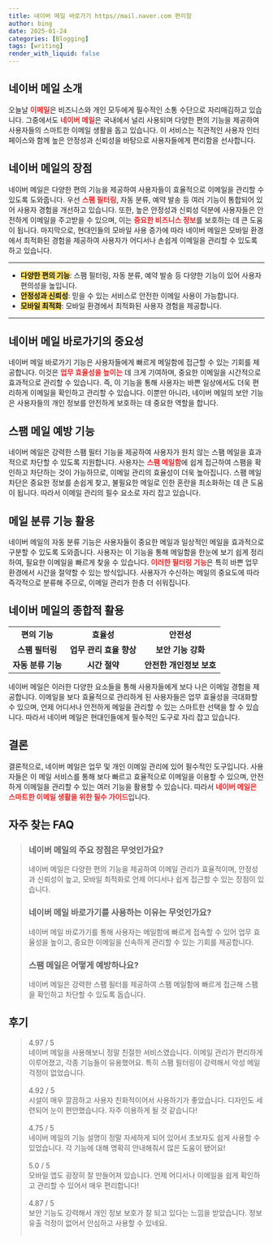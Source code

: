 ```yaml
---
title: 네이버 메일 바로가기 https//mail.naver.com 편리함
author: bing
date: 2025-01-24
categories: [Blogging]
tags: [writing]
render_with_liquid: false
---
```



<h2 id='네이버 메일 소개'>네이버 메일 소개</h2>

<p>오늘날 <b><span style="color: #ee2323;">이메일</span></b>은 비즈니스와 개인 모두에게 필수적인 소통 수단으로 자리매김하고 있습니다. 그중에서도 <b><span style="color: #ee2323;">네이버 메일</span></b>은 국내에서 널리 사용되며 다양한 편의 기능을 제공하여 사용자들의 스마트한 이메일 생활을 돕고 있습니다. 이 서비스는 직관적인 사용자 인터페이스와 함께 높은 안정성과 신뢰성을 바탕으로 사용자들에게 편리함을 선사합니다.</p>

<h2 id='네이버 메일의 장점'>네이버 메일의 장점</h2>

<p>네이버 메일은 다양한 편의 기능을 제공하여 사용자들이 효율적으로 이메일을 관리할 수 있도록 도와줍니다. 우선 <b><span style="color: #ee2323;">스팸 필터링</span></b>, 자동 분류, 예약 발송 등 여러 기능이 통합되어 있어 사용자 경험을 개선하고 있습니다. 또한, 높은 안정성과 신뢰성 덕분에 사용자들은 안전하게 이메일을 주고받을 수 있으며, 이는 <b><span style="color: #ee2323;">중요한 비즈니스 정보</span></b>를 보호하는 데 큰 도움이 됩니다. 마지막으로, 현대인들의 모바일 사용 증가에 따라 네이버 메일은 모바일 환경에서 최적화된 경험을 제공하여 사용자가 어디서나 손쉽게 이메일을 관리할 수 있도록 하고 있습니다.</p>

<hr />

<ul>
    <li><b><span style="background-color: #ffe066;">다양한 편의 기능</span></b>: 스팸 필터링, 자동 분류, 예약 발송 등 다양한 기능이 있어 사용자 편의성을 높입니다.</li>
    <li><b><span style="background-color: #ffe066;">안정성과 신뢰성</span></b>: 믿을 수 있는 서비스로 안전한 이메일 사용이 가능합니다.</li>
    <li><b><span style="background-color: #ffe066;">모바일 최적화</span></b>: 모바일 환경에서 최적화된 사용자 경험을 제공합니다.</li>
</ul>

<hr />

<h2 id='네이버 메일 바로가기의 중요성'>네이버 메일 바로가기의 중요성</h2>

<p>네이버 메일 바로가기 기능은 사용자들에게 빠르게 메일함에 접근할 수 있는 기회를 제공합니다. 이것은 <b><span style="color: #ee2323;">업무 효율성을 높이는</span></b> 데 크게 기여하며, 중요한 이메일을 시간적으로 효과적으로 관리할 수 있습니다. 즉, 이 기능을 통해 사용자는 바쁜 일상에서도 더욱 편리하게 이메일을 확인하고 관리할 수 있습니다. 이뿐만 아니라, 네이버 메일의 보안 기능은 사용자들의 개인 정보를 안전하게 보호하는 데 중요한 역할을 합니다.</p>

<h2 id='스팸 메일 예방 기능'>스팸 메일 예방 기능</h2>

<p>네이버 메일은 강력한 스팸 필터 기능을 제공하여 사용자가 원치 않는 스팸 메일을 효과적으로 차단할 수 있도록 지원합니다. 사용자는 <b><span style="color: #ee2323;">스팸 메일함</span></b>에 쉽게 접근하여 스팸을 확인하고 차단하는 것이 가능하므로, 이메일 관리의 효율성이 더욱 높아집니다. 스팸 메일차단은 중요한 정보를 손쉽게 찾고, 불필요한 메일로 인한 혼란을 최소화하는 데 큰 도움이 됩니다. 따라서 이메일 관리의 필수 요소로 자리 잡고 있습니다.</p>

<h2 id='메일 분류 기능 활용'>메일 분류 기능 활용</h2>

<p>네이버 메일의 자동 분류 기능은 사용자들이 중요한 메일과 일상적인 메일을 효과적으로 구분할 수 있도록 도와줍니다. 사용자는 이 기능을 통해 메일함을 한눈에 보기 쉽게 정리하여, 필요한 이메일을 빠르게 찾을 수 있습니다. <b><span style="color: #ee2323;">이러한 필터링 기능</span></b>은 특히 바쁜 업무 환경에서 시간을 절약할 수 있는 방식입니다. 사용자가 수신하는 메일의 중요도에 따라 즉각적으로 분류해 주므로, 이메일 관리가 한층 더 쉬워집니다.</p>

<h2 id='네이버 메일의 종합적 활용'>네이버 메일의 종합적 활용</h2>

<table>
    <tr>
        <td style="text-align: center; height: 17px;"><b>편의 기능</b></td>
        <td style="text-align: center; height: 17px;"><b>효율성</b></td>
        <td style="text-align: center; height: 17px;"><b>안전성</b></td>
    </tr>
    <tr>
        <td style="text-align: center; height: 17px;"><b>스팸 필터링</b></td>
        <td style="text-align: center; height: 17px;"><b>업무 관리 효율 향상</b></td>
        <td style="text-align: center; height: 17px;"><b>보안 기능 강화</b></td>
    </tr>
    <tr>
        <td style="text-align: center; height: 17px;"><b>자동 분류 기능</b></td>
        <td style="text-align: center; height: 17px;"><b>시간 절약</b></td>
        <td style="text-align: center; height: 17px;"><b>안전한 개인정보 보호</b></td>
    </tr>
</table>

<p>네이버 메일은 이러한 다양한 요소들을 통해 사용자들에게 보다 나은 이메일 경험을 제공합니다. 이메일을 보다 효율적으로 관리하게 된 사용자들은 업무 효율성을 극대화할 수 있으며, 언제 어디서나 안전하게 메일을 관리할 수 있는 스마트한 선택을 할 수 있습니다. 따라서 네이버 메일은 현대인들에게 필수적인 도구로 자리 잡고 있습니다.</p>

<h2 id='결론'>결론</h2>

<p>결론적으로, 네이버 메일은 업무 및 개인 이메일 관리에 있어 필수적인 도구입니다. 사용자들은 이 메일 서비스를 통해 보다 빠르고 효율적으로 이메일을 이용할 수 있으며, 안전하게 이메일을 관리할 수 있는 여러 기능을 활용할 수 있습니다. 따라서 <b><span style="color: #ee2323;">네이버 메일은 스마트한 이메일 생활을 위한 필수 가이드</span></b>입니다.</p>


<h2 id='자주_찾는_FAQ'>자주 찾는 FAQ</h2>
<div itemscope="" itemtype="https://schema.org/FAQPage"> 
<blockquote> 
<div itemscope="" itemprop="mainEntity" itemtype="https://schema.org/Question"> 
<h3 itemprop="name">네이버 메일의 주요 장점은 무엇인가요?</h3> 
<div itemscope="" itemprop="acceptedAnswer" itemtype="https://schema.org/Answer"> 
<span itemprop="text"> 
<p>네이버 메일은 다양한 편의 기능을 제공하여 이메일 관리가 효율적이며, 안정성과 신뢰성이 높고, 모바일 최적화로 언제 어디서나 쉽게 접근할 수 있는 장점이 있습니다.</p> 
</span> 
</div> 
</div> 

<div itemscope="" itemprop="mainEntity" itemtype="https://schema.org/Question"> 
<h3 itemprop="name">네이버 메일 바로가기를 사용하는 이유는 무엇인가요?</h3> 
<div itemscope="" itemprop="acceptedAnswer" itemtype="https://schema.org/Answer"> 
<span itemprop="text"> 
<p>네이버 메일 바로가기를 통해 사용자는 메일함에 빠르게 접속할 수 있어 업무 효율성을 높이고, 중요한 이메일을 신속하게 관리할 수 있는 기회를 제공합니다.</p> 
</span> 
</div> 
</div> 

<div itemscope="" itemprop="mainEntity" itemtype="https://schema.org/Question"> 
<h3 itemprop="name">스팸 메일은 어떻게 예방하나요?</h3> 
<div itemscope="" itemprop="acceptedAnswer" itemtype="https://schema.org/Answer"> 
<span itemprop="text"> 
<p>네이버 메일은 강력한 스팸 필터를 제공하여 스팸 메일함에 빠르게 접근해 스팸을 확인하고 차단할 수 있도록 돕습니다.</p> 
</span> 
</div> 
</div> 
</blockquote> 
</div>
<h2 id='후기'>후기</h2>
<div itemscope itemtype="https://schema.org/Product">
  <blockquote>
  <div itemprop="review" itemscope itemtype="https://schema.org/Review">
      <div itemprop="reviewRating" itemscope itemtype="https://schema.org/Rating"> <span itemprop="ratingValue">4.97</span> / <span itemprop="bestRating">5</span> </div>
      <span itemprop="reviewBody">네이버 메일을 사용해보니 정말 친절한 서비스였습니다. 이메일 관리가 편리하게 이루어졌고, 각종 기능들이 유용했어요. 특히 스팸 필터링이 강력해서 악성 메일 걱정이 없었습니다.</span>
  </div>
  <br>
  <div itemprop="review" itemscope itemtype="https://schema.org/Review">
      <div itemprop="reviewRating" itemscope itemtype="https://schema.org/Rating"> <span itemprop="ratingValue">4.92</span> / <span itemprop="bestRating">5</span> </div>
      <span itemprop="reviewBody">시설이 매우 깔끔하고 사용자 친화적이어서 사용하기가 좋았습니다. 디자인도 세련되어 눈이 편안했습니다. 자주 이용하게 될 것 같습니다!</span>
  </div>
  <br>
  <div itemprop="review" itemscope itemtype="https://schema.org/Review">
      <div itemprop="reviewRating" itemscope itemtype="https://schema.org/Rating"> <span itemprop="ratingValue">4.75</span> / <span itemprop="bestRating">5</span> </div>
      <span itemprop="reviewBody">네이버 메일의 기능 설명이 정말 자세하게 되어 있어서 초보자도 쉽게 사용할 수 있었습니다. 각 기능에 대해 명확히 안내해줘서 많은 도움이 됐어요!</span>
  </div>
  <br>
  <div itemprop="review" itemscope itemtype="https://schema.org/Review">
      <div itemprop="reviewRating" itemscope itemtype="https://schema.org/Rating"> <span itemprop="ratingValue">5.0</span> / <span itemprop="bestRating">5</span> </div>
      <span itemprop="reviewBody">모바일 앱도 굉장히 잘 만들어져 있습니다. 언제 어디서나 이메일을 쉽게 확인하고 관리할 수 있어서 매우 편리합니다!</span>
  </div>
  <br>
  <div itemprop="review" itemscope itemtype="https://schema.org/Review">
      <div itemprop="reviewRating" itemscope itemtype="https://schema.org/Rating"> <span itemprop="ratingValue">4.87</span> / <span itemprop="bestRating">5</span> </div>
      <span itemprop="reviewBody">보안 기능도 강력해서 개인 정보 보호가 잘 되고 있다는 느낌을 받았습니다. 정보 유출 걱정이 없어서 안심하고 사용할 수 있네요.</span>
  </div>
  <br>
  </blockquote>
</div>
